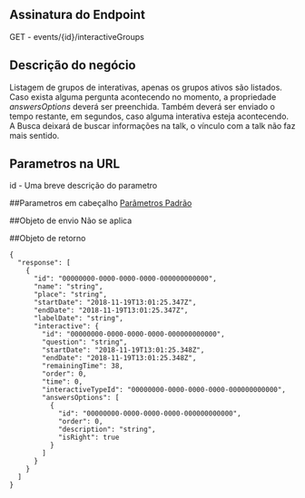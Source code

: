 ## Assinatura do Endpoint
GET - events/{id}/interactiveGroups

## Descrição do negócio
Listagem de grupos de interativas, apenas os grupos ativos são listados. Caso exista alguma pergunta acontecendo no momento, a propriedade _answersOptions_ deverá ser preenchida.
Também deverá ser enviado o tempo restante, em segundos, caso alguma interativa esteja acontecendo.
A Busca deixará de buscar informações na talk, o vínculo com a talk não faz mais sentido.

## Parametros na URL
id - Uma breve descrição do parametro

##Parametros em cabeçalho
[Parâmetros Padrão](/API-\(Endpoints\)/Parâmetros-Padrão)

##Objeto de envio
Não se aplica

##Objeto de retorno

```
{
  "response": [
    {
      "id": "00000000-0000-0000-0000-000000000000",
      "name": "string",
      "place": "string",
      "startDate": "2018-11-19T13:01:25.347Z",
      "endDate": "2018-11-19T13:01:25.347Z",
      "labelDate": "string",
      "interactive": {
        "id": "00000000-0000-0000-0000-000000000000",
        "question": "string",
        "startDate": "2018-11-19T13:01:25.348Z",
        "endDate": "2018-11-19T13:01:25.348Z",
        "remainingTime": 38,
        "order": 0,
        "time": 0,
        "interactiveTypeId": "00000000-0000-0000-0000-000000000000",
        "answersOptions": [
          {
            "id": "00000000-0000-0000-0000-000000000000",
            "order": 0,
            "description": "string",
            "isRight": true
          }
        ]
      }
    }
  ]
}
```